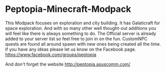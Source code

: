 # Peptopia-Minecraft-Modpack

This Modpack focuses on exploration and city building. It has Galaticraft for space exploration. And with so many other well thought-out additions you will feel like there is always something to do. The Official server is already added to your server list so feel free to join in on the fun.  CustomNPC quests are found all around spawn with new ones being created all the time.  If you have any ideas please let us know on the Facebook page.  https://www.facebook.com/groups/peptopia  

And don't forget the website http://peptopia.asuscomm.com/


